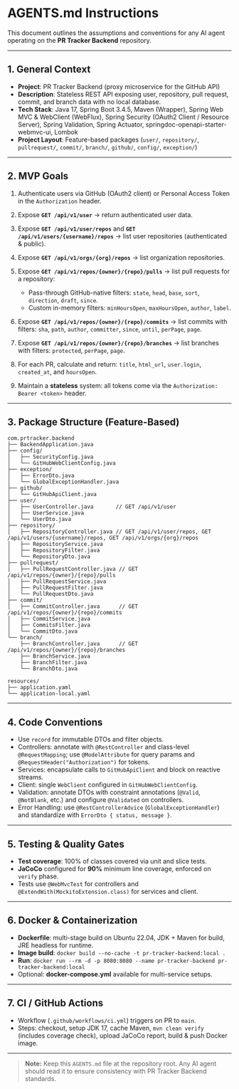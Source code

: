 # AGENTS.md Instructions

This document outlines the assumptions and conventions for any AI agent operating on the **PR Tracker Backend** repository.

---

## 1. General Context

* **Project**: PR Tracker Backend (proxy microservice for the GitHub API)
* **Description**: Stateless REST API exposing user, repository, pull request, commit, and branch data with no local database.
* **Tech Stack**: Java 17, Spring Boot 3.4.5, Maven (Wrapper), Spring Web MVC & WebClient (WebFlux), Spring Security (OAuth2 Client / Resource Server), Spring Validation, Spring Actuator, springdoc-openapi-starter-webmvc-ui, Lombok
* **Project Layout**: Feature-based packages (`user/`, `repository/`, `pullrequest/`, `commit/`, `branch/`, `github/`, `config/`, `exception/`)

---

## 2. MVP Goals

1. Authenticate users via GitHub (OAuth2 client) or Personal Access Token in the `Authorization` header.
2. Expose **`GET /api/v1/user`** → return authenticated user data.
3. Expose **`GET /api/v1/user/repos`** and **`GET /api/v1/users/{username}/repos`** → list user repositories (authenticated & public).
4. Expose **`GET /api/v1/orgs/{org}/repos`** → list organization repositories.
5. Expose **`GET /api/v1/repos/{owner}/{repo}/pulls`** → list pull requests for a repository:

   * Pass-through GitHub-native filters: `state`, `head`, `base`, `sort`, `direction`, `draft`, `since`.
   * Custom in-memory filters: `minHoursOpen`, `maxHoursOpen`, `author`, `label`.
6. Expose **`GET /api/v1/repos/{owner}/{repo}/commits`** → list commits with filters: `sha`, `path`, `author`, `committer`, `since`, `until`, `perPage`, `page`.
7. Expose **`GET /api/v1/repos/{owner}/{repo}/branches`** → list branches with filters: `protected`, `perPage`, `page`.
8. For each PR, calculate and return: `title`, `html_url`, `user.login`, `created_at`, and `hoursOpen`.
9. Maintain a **stateless** system: all tokens come via the `Authorization: Bearer <token>` header.

---

## 3. Package Structure (Feature-Based)

```text
com.prtracker.backend
├── BackendApplication.java
├── config/
│   ├── SecurityConfig.java
│   └── GitHubWebClientConfig.java
├── exception/
│   ├── ErrorDto.java
│   └── GlobalExceptionHandler.java
├── github/
│   └── GitHubApiClient.java
├── user/
│   ├── UserController.java       // GET /api/v1/user
│   ├── UserService.java
│   └── UserDto.java
├── repository/
│   ├── RepositoryController.java // GET /api/v1/user/repos, GET /api/v1/users/{username}/repos, GET /api/v1/orgs/{org}/repos
│   ├── RepositoryService.java
│   ├── RepositoryFilter.java
│   └── RepositoryDto.java
├── pullrequest/
│   ├── PullRequestController.java // GET /api/v1/repos/{owner}/{repo}/pulls
│   ├── PullRequestService.java
│   ├── PullRequestFilter.java
│   └── PullRequestDto.java
├── commit/
│   ├── CommitController.java      // GET /api/v1/repos/{owner}/{repo}/commits
│   ├── CommitService.java
│   ├── CommitsFilter.java
│   └── CommitDto.java
└── branch/
    ├── BranchController.java      // GET /api/v1/repos/{owner}/{repo}/branches
    ├── BranchService.java
    ├── BranchFilter.java
    └── BranchDto.java

resources/
├── application.yaml
└── application-local.yaml
```

---

## 4. Code Conventions

* Use `record` for immutable DTOs and filter objects.
* Controllers: annotate with `@RestController` and class-level `@RequestMapping`; use `@ModelAttribute` for query params and `@RequestHeader("Authorization")` for tokens.
* Services: encapsulate calls to `GitHubApiClient` and block on reactive streams.
* Client: single `WebClient` configured in `GitHubWebClientConfig`.
* Validation: annotate DTOs with constraint annotations (`@Valid`, `@NotBlank`, etc.) and configure `@Validated` on controllers.
* Error Handling: use `@RestControllerAdvice` (`GlobalExceptionHandler`) and standardize with `ErrorDto { status, message }`.

---

## 5. Testing & Quality Gates

* **Test coverage**: 100% of classes covered via unit and slice tests.
* **JaCoCo** configured for **90%** minimum line coverage, enforced on `verify` phase.
* Tests use `@WebMvcTest` for controllers and `@ExtendWith(MockitoExtension.class)` for services and client.

---

## 6. Docker & Containerization

* **Dockerfile**: multi-stage build on Ubuntu 22.04, JDK + Maven for build, JRE headless for runtime.
* **Image build**: `docker build --no-cache -t pr-tracker-backend:local .`
* **Run**: `docker run --rm -d -p 8080:8080 --name pr-tracker-backend pr-tracker-backend:local`
* Optional: **docker-compose.yml** available for multi-service setups.

---

## 7. CI / GitHub Actions

* Workflow (`.github/workflows/ci.yml`) triggers on PR to `main`.
* Steps: checkout, setup JDK 17, cache Maven, `mvn clean verify` (includes coverage check), upload JaCoCo report, build & push Docker image.

---

> **Note:** Keep this `AGENTS.md` file at the repository root. Any AI agent should read it to ensure consistency with PR Tracker Backend standards.
